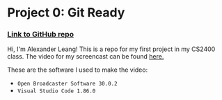 # Project 0: Git Ready

### [Link to GitHub repo](https://github.com/aleang01/CS2400-Project0)

Hi, I'm Alexander Leang! This is a repo for my first project in my CS2400 class.
The video for my screencast can be found [here.](https://youtu.be/FxoXYYAb-N0)

These are the software I used to make the video:

- `Open Broadcaster Software 30.0.2`
- `Visual Studio Code 1.86.0`
